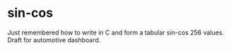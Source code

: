 # sin-cos
Just remembered how to write in C and form a tabular sin-cos 256 values.
Draft for automotive dashboard.
